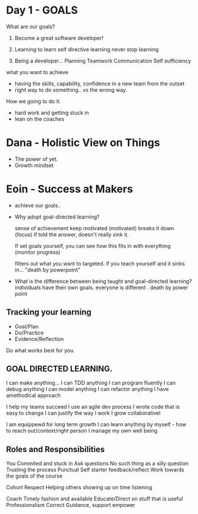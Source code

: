 # Day 1 - GOALS

What are our goals?

1. Become a great software developer!
2. Learning to learn 
  self directive learning
  never stop learning

3. Being a developer...
  Planning
  Teamwork
  Communication
  Self sufficiency

what you want to achieve
 - having the skills, capability, confidence in  a new team from the outset
 - right way to do something.. vs the wrong way. 

How we going to do it.
 - hard work and getting stuck in
 - lean on the coaches 

# Dana - Holistic View on Things
 - The power of yet.
 - Growth mindset

# Eoin - Success at Makers
 - achieve our goals..

- Why adopt goal-directed learning?

    sense of achievement
    keep motivated (motivated)
    breaks it down (focus)
    if told the answer, doesn't really sink it.

    If set goals yourself, you can see how this fits in with everything (monitor progress)

    filters out what you want to targeted.
    if you teach yourself and it sinks in... "death by powerpoint"


- What is the difference between being taught and goal-directed learning?
    individuals have their own goals. everyone is different . 
    death by power point

## Tracking your learning
  - Goal/Plan
  - Do/Practice
  - Evidence/Reflection

Do what works best for you.


## GOAL DIRECTED LEARNING.
I can make anything...
  I can TDD anything
  I can program fluently
  I can debug anything
  I can model anything
  I can refactor anything
  I have amethodical approach

I help my teams succeed
  I use an agile dev process
  I wrote code that is easy to change
  I can justify the way I work
  I grow collaborativel

I am equippewd for long term growth
  I can learn anything by myself - how to reach out/context/right person
  I manage my own well being

## Roles and Responsibilities

You
  Commited and stuck in
  Ask questions
  No such thing as a silly question
  Trusting the process
  Punctual
  Self starter
  feedback/reflect
  Work towards the goals of the course

Cohort
  Respect
  Helping others
  showing up on time
  listening


Coach
  Timely fashion and available
  Educate/Direct on stuff that is useful
  Professionalism
  Correct Guidance, support empower




